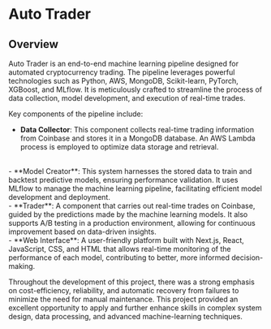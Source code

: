 # Auto Trader #

## Overview ##

Auto Trader is an end-to-end machine learning pipeline designed for automated 
cryptocurrency trading. The pipeline leverages powerful technologies such as 
Python, AWS, MongoDB, Scikit-learn, PyTorch, XGBoost, and MLflow. It is 
meticulously crafted to streamline the process of data collection, model 
development, and execution of real-time trades.

Key components of the pipeline include:

- **Data Collector**: This component collects real-time trading information from Coinbase and stores it in a MongoDB database. An AWS Lambda process is employed to optimize data storage and retrieval.  
<br/>
- **Model Creator**: This system harnesses the stored data to train and backtest predictive models, ensuring performance validation. It uses MLflow to manage the machine learning pipeline, facilitating efficient model development and deployment.  
<br/>
- **Trader**: A component that carries out real-time trades on Coinbase, guided by the predictions made by the machine learning models. It also supports A/B testing in a production environment, allowing for continuous improvement based on data-driven insights.  
<br/>
- **Web Interface**: A user-friendly platform built with Next.js, React, JavaScript, CSS, and HTML that allows real-time monitoring of the performance of each model, contributing to better, more informed decision-making.  

Throughout the development of this project, there was a strong emphasis on 
cost-efficiency, reliability, and automatic recovery from failures to 
minimize the need for manual maintenance. This project provided an 
excellent opportunity to apply and further enhance skills in complex 
system design, data processing, and advanced machine-learning techniques.

